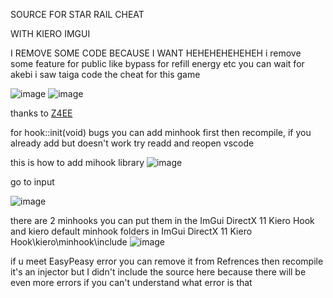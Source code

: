 SOURCE FOR STAR RAIL CHEAT

WITH KIERO IMGUI

I REMOVE SOME CODE BECAUSE I WANT HEHEHEHEHEHEH
i remove some feature for public like bypass for refill energy etc
you can wait for akebi i saw taiga code the cheat for this game

![image](https://user-images.githubusercontent.com/77231874/236573614-ed194f58-8f39-4469-b19c-591e86e0972c.png)
![image](https://user-images.githubusercontent.com/77231874/236576075-e6c55712-7f91-4967-b533-7e06bc34ebbb.png)


thanks to 
<a href="https://github.com/Z4ee">Z4EE</a>


for 
hook::init(void) bugs you can add minhook first then recompile, if you already add but doesn't work try readd and reopen vscode

this is how to add mihook library
![image](https://user-images.githubusercontent.com/77231874/236647702-4bf510b4-0077-4a06-843d-f0565b362a00.png)

go to input

![image](https://user-images.githubusercontent.com/77231874/236647789-b072ea0e-1952-4c3f-a3bb-d376874e2755.png)

there are 2 minhooks you can put them in the ImGui DirectX 11 Kiero Hook and kiero default minhook folders in ImGui DirectX 11 Kiero Hook\kiero\minhook\include
![image](https://user-images.githubusercontent.com/77231874/236647852-bdd87561-390a-49be-b7b4-c6973bdfd87e.png)

if u meet EasyPeasy error you can remove it from Refrences then recompile
it's an injector but I didn't include the source here because there will be even more errors if you can't understand what error is that
